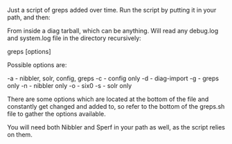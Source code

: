 Just a script of greps added over time. Run the script by putting it in your path, and then:

From inside a diag tarball, which can be anything. Will read any debug.log and system.log file in the
directory recursively:

greps [options]

Possible options are:

-a - nibbler, solr, config, greps
-c - config only
-d - diag-import
-g - greps only
-n - nibbler only
-o - six0
-s - solr only


There are some options which are located at the bottom of the file and constantly get changed and added to,
so refer to the bottom of the greps.sh file to gather the options available.

You will need both Nibbler and Sperf in your path as well, as the script relies on them.
